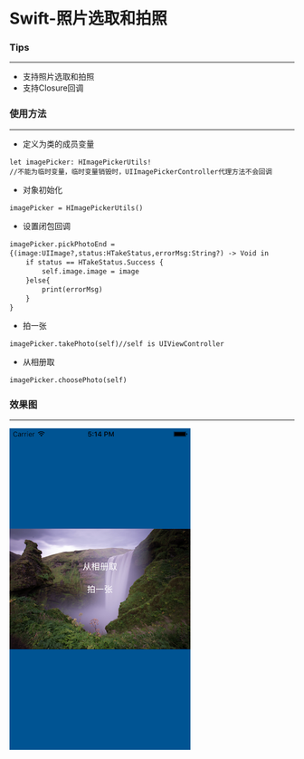 # Swift-照片选取和拍照

### Tips

---

- 支持照片选取和拍照
- 支持Closure回调

### 使用方法  
---

- 定义为类的成员变量

```
let imagePicker: HImagePickerUtils!
//不能为临时变量，临时变量销毁时，UIImagePickerController代理方法不会回调
```
- 对象初始化

```
imagePicker = HImagePickerUtils()
```

- 设置闭包回调
	
```
imagePicker.pickPhotoEnd = {(image:UIImage?,status:HTakeStatus,errorMsg:String?) -> Void in
    if status == HTakeStatus.Success {
        self.image.image = image
    }else{
		print(errorMsg)
    }
}
```
- 拍一张

```
imagePicker.takePhoto(self)//self is UIViewController
```
- 从相册取

```
imagePicker.choosePhoto(self)
```

### 效果图
---

>
![](https://github.com/iFallen/HImagePickerUtils-OC/raw/master/ScreenShot/1.png)
